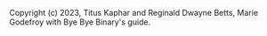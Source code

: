 Copyright (c) 2023, Titus Kaphar and Reginald Dwayne Betts, Marie Godefroy with Bye Bye Binary's guide.